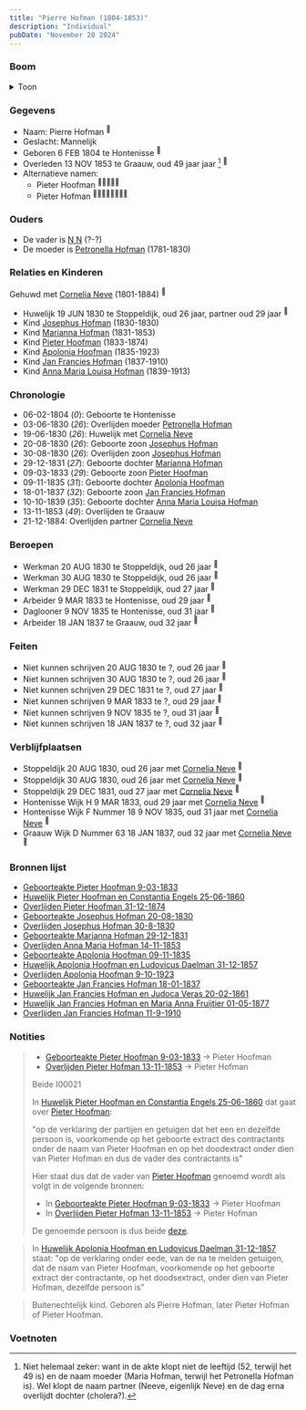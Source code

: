 ```yaml
---
title: "Pierre Hofman (1804-1853)"
description: "Individual"
pubDate: "November 20 2024"
---
```


### Boom
<details><summary>Toon</summary>

![test](https://www.plantuml.com/plantuml/svg/bLLTRzem57tthxXg7_Q45CT0amgr1Ghjq4ghjTtBD5KcSOj7OaTs648L_tqNS0DDkf6-nRvVvzvpV7DXSsxoUPeGEvCguuQdCE7HxCNekOhxEj46SiELHPDGEPdAM40aJPI8xRT8itm9gKWdmjZjbSs54JfVPeBiPOqIRYsy4W3eQHCByp2LqKm9QpkTb4jrTWQCh0Zv0dURKfPi8ux6C3u2Rk6hvtbj7-1um8QjOGzJlJvBaSGhw9nE-6JvDD5vdeZJCpY7ypsRdSsJv8ch-2aosjg9nfhEQVLMuqxa1k-JXCErVawvAYeo3oiEUmCsOF-fY5wZxXZeIK3X4ijn7EfX20n6ZnWKOFIrLhbGqbgn0zKvNOWubkfbZNO3Q8Y0A8NZHBvCyoN2rGi4jI9kD8s6yo0E-Ux2HUB5skHJKdGkXJ6YtBLFeM3byBpRC1pqi0-lkT_7mVOfW_7j3unhCRWodCyNQ_uThhuso8VaC1P_n0wNNuSDz7A0w5lYWs2muyj17sE2vWxC1qJGi22jeCGBgvIuq96s8flERKLMh8wGVG-wZrTRXTpdEilGI_wUrL3MFm8BN3VSIAvKLUxDMWCEtR0O_Hmkslo0yfqISN4WeFU8QAr9XN3J_Ru6n3ubGVR6-acLzMw6sqz9Na7a1tLc5BfEMUjJY4AuxJ-WolpgW4PSmH1tSIH5LK-jEbEYmNPD1UoaziF0hN4_k4D4rAkEQAsWZPJWcvvBMvLJkyweCFEcwO25jM45M-92kZSdjxdSrlD2ubR6xiAzrePxWwLpy_sPbkn-KF9lbSvjufvsuoV-26EXVXM9tTig6R22atZ9WAMSqigfMiJHNJQq2RaGAiPV-Ly0)
</details>

### Gegevens
- Naam: Pierre Hofman <sup><a href="../s00038/" style="text-decoration:none" title="Geboorteakte Pierre Hofman 06-02-1804">:link:</a></sup>
- Geslacht: Mannelijk
- Geboren 6 FEB 1804 te Hontenisse <sup><a href="../s00038/" style="text-decoration:none" title="Geboorteakte Pierre Hofman 06-02-1804">:link:</a></sup>
- Overleden 13 NOV 1853 te Graauw, oud 49 jaar jaar [^1] <sup><a href="../s00048/" style="text-decoration:none" title="Overlijden Pieter Hofman 13-11-1853">:link:</a></sup>
- Alternatieve namen:
  - Pieter Hoofman <sup><a href="../s00025/" style="text-decoration:none" title="Geboorteakte Pieter Hoofman 9-03-1833">:link:</a><a href="../s00035/" style="text-decoration:none" title="Geboorteakte Apolonia Hoofman 09-11-1835 ">:link:</a><a href="../s00026/" style="text-decoration:none" title="Overlijden Pieter Hoofman 31-12-1874">:link:</a><a href="../s00024/" style="text-decoration:none" title="Huwelijk Pieter Hoofman en Constantia Engels 25-06-1860">:link:</a><a href="../s00037/" style="text-decoration:none" title="Huwelijk Apolonia Hoofman en Ludovicus Daelman 31-12-1857 ">:link:</a></sup>
  - Pieter Hofman <sup><a href="../s00048/" style="text-decoration:none" title="Overlijden Pieter Hofman 13-11-1853">:link:</a><a href="../s00024/" style="text-decoration:none" title="Huwelijk Pieter Hoofman en Constantia Engels 25-06-1860">:link:</a><a href="../s00043/" style="text-decoration:none" title="Geboorteakte Josephus Hofman 20-08-1830">:link:</a><a href="../s00037/" style="text-decoration:none" title="Huwelijk Apolonia Hoofman en Ludovicus Daelman 31-12-1857 ">:link:</a><a href="../s00046/" style="text-decoration:none" title="Geboorteakte Jan Francies Hofman 18-01-1837">:link:</a><a href="../s00050/" style="text-decoration:none" title="Huwelijk Jan Francies Hofman en Judoca Veras 20-02-1861">:link:</a><a href="../s00052/" style="text-decoration:none" title="Huwelijk Jan Francies Hofman en Maria Anna Fruijtier 01-05-1877">:link:</a><a href="../s00054/" style="text-decoration:none" title="Overlijden Jan Francies Hofman 11-9-1910">:link:</a></sup>

### Ouders
- De vader is [N N](../i00062/) (?-?)
- De moeder is [Petronella Hofman](../i00030/) (1781-1830)

### Relaties en Kinderen

Gehuwd met [Cornelia Neve](../i00022/) (1801-1884) <sup><a href="../s00041/" style="text-decoration:none" title="Huwelijk Pieter Hofman en Cornelia Neve 19-06-1830">:link:</a></sup>
- Huwelijk 19 JUN 1830 te Stoppeldijk, oud 26 jaar, partner oud 29 jaar <sup><a href="../s00041/" style="text-decoration:none" title="Huwelijk Pieter Hofman en Cornelia Neve 19-06-1830">:link:</a></sup>
- Kind [Josephus Hofman](../i00033/) (1830-1830)
- Kind [Marianna Hofman](../i00034/) (1831-1853)
- Kind [Pieter Hoofman](../i00013/) (1833-1874)
- Kind [Apolonia Hoofman](../i00028/) (1835-1923)
- Kind [Jan Francies Hofman](../i00035/) (1837-1910)
- Kind [Anna Maria Louisa Hofman](../i00036/) (1839-1913)

### Chronologie
- 06-02-1804 (<i>0</i>): Geboorte te Hontenisse
- 03-06-1830 (<i>26</i>): Overlijden moeder [Petronella Hofman](../i00030/)
- 19-06-1830 (<i>26</i>): Huwelijk met [Cornelia Neve](../i00022/)
- 20-08-1830 (<i>26</i>): Geboorte zoon [Josephus Hofman](../i00033/)
- 30-08-1830 (<i>26</i>): Overlijden zoon [Josephus Hofman](../i00033/)
- 29-12-1831 (<i>27</i>): Geboorte dochter [Marianna Hofman](../i00034/)
- 09-03-1833 (<i>29</i>): Geboorte zoon [Pieter Hoofman](../i00013/)
- 09-11-1835 (<i>31</i>): Geboorte dochter [Apolonia Hoofman](../i00028/)
- 18-01-1837 (<i>32</i>): Geboorte zoon [Jan Francies Hofman](../i00035/)
- 10-10-1839 (<i>35</i>): Geboorte dochter [Anna Maria Louisa Hofman](../i00036/)
- 13-11-1853 (<i>49</i>): Overlijden te Graauw
- 21-12-1884: Overlijden partner [Cornelia Neve](../i00022/)

### Beroepen
- Werkman 20 AUG 1830 te Stoppeldijk, oud 26 jaar <sup><a href="../s00043/" style="text-decoration:none" title="Geboorteakte Josephus Hofman 20-08-1830">:link:</a></sup>
- Werkman 30 AUG 1830 te Stoppeldijk, oud 26 jaar <sup><a href="../s00044/" style="text-decoration:none" title="Overlijden Josephus Hofman 30-8-1830 ">:link:</a></sup>
- Werkman 29 DEC 1831 te Stoppeldijk, oud 27 jaar <sup><a href="../s00045/" style="text-decoration:none" title="Geboorteakte Marianna Hofman 29-12-1831">:link:</a></sup>
- Arbeider 9 MAR 1833 te Hontenisse, oud 29 jaar <sup><a href="../s00025/" style="text-decoration:none" title="Geboorteakte Pieter Hoofman 9-03-1833">:link:</a></sup>
- Daglooner 9 NOV 1835 te Hontenisse, oud 31 jaar <sup><a href="../s00035/" style="text-decoration:none" title="Geboorteakte Apolonia Hoofman 09-11-1835 ">:link:</a></sup>
- Arbeider 18 JAN 1837 te Graauw, oud 32 jaar <sup><a href="../s00046/" style="text-decoration:none" title="Geboorteakte Jan Francies Hofman 18-01-1837">:link:</a></sup>

### Feiten
- Niet kunnen schrijven 20 AUG 1830 te ?, oud 26 jaar <sup><a href="../s00043/" style="text-decoration:none" title="Geboorteakte Josephus Hofman 20-08-1830">:link:</a></sup>
- Niet kunnen schrijven 30 AUG 1830 te ?, oud 26 jaar <sup><a href="../s00044/" style="text-decoration:none" title="Overlijden Josephus Hofman 30-8-1830 ">:link:</a></sup>
- Niet kunnen schrijven 29 DEC 1831 te ?, oud 27 jaar <sup><a href="../s00045/" style="text-decoration:none" title="Geboorteakte Marianna Hofman 29-12-1831">:link:</a></sup>
- Niet kunnen schrijven 9 MAR 1833 te ?, oud 29 jaar <sup><a href="../s00025/" style="text-decoration:none" title="Geboorteakte Pieter Hoofman 9-03-1833">:link:</a></sup>
- Niet kunnen schrijven 9 NOV 1835 te ?, oud 31 jaar <sup><a href="../s00035/" style="text-decoration:none" title="Geboorteakte Apolonia Hoofman 09-11-1835 ">:link:</a></sup>
- Niet kunnen schrijven 18 JAN 1837 te ?, oud 32 jaar <sup><a href="../s00046/" style="text-decoration:none" title="Geboorteakte Jan Francies Hofman 18-01-1837">:link:</a></sup>

### Verblijfplaatsen
- Stoppeldijk  20 AUG 1830, oud 26 jaar met [Cornelia Neve](../i00022/) <sup><a href="../s00043/" style="text-decoration:none" title="Geboorteakte Josephus Hofman 20-08-1830">:link:</a></sup>
- Stoppeldijk  30 AUG 1830, oud 26 jaar met [Cornelia Neve](../i00022/) <sup><a href="../s00044/" style="text-decoration:none" title="Overlijden Josephus Hofman 30-8-1830 ">:link:</a></sup>
- Stoppeldijk  29 DEC 1831, oud 27 jaar met [Cornelia Neve](../i00022/) <sup><a href="../s00045/" style="text-decoration:none" title="Geboorteakte Marianna Hofman 29-12-1831">:link:</a></sup>
- Hontenisse Wijk H 9 MAR 1833, oud 29 jaar met [Cornelia Neve](../i00022/) <sup><a href="../s00025/" style="text-decoration:none" title="Geboorteakte Pieter Hoofman 9-03-1833">:link:</a></sup>
- Hontenisse Wijk F Nummer 18 9 NOV 1835, oud 31 jaar met [Cornelia Neve](../i00022/) <sup><a href="../s00035/" style="text-decoration:none" title="Geboorteakte Apolonia Hoofman 09-11-1835 ">:link:</a></sup>
- Graauw Wijk D Nummer 63 18 JAN 1837, oud 32 jaar met [Cornelia Neve](../i00022/) <sup><a href="../s00046/" style="text-decoration:none" title="Geboorteakte Jan Francies Hofman 18-01-1837">:link:</a></sup>

### Bronnen lijst
- [Geboorteakte Pieter Hoofman 9-03-1833](../s00025/)
- [Huwelijk Pieter Hoofman en Constantia Engels 25-06-1860](../s00024/)
- [Overlijden Pieter Hoofman 31-12-1874](../s00026/)
- [Geboorteakte Josephus Hofman 20-08-1830](../s00043/)
- [Overlijden Josephus Hofman 30-8-1830 ](../s00044/)
- [Geboorteakte Marianna Hofman 29-12-1831](../s00045/)
- [Overlijden Anna Maria Hofman 14-11-1853](../s00049/)
- [Geboorteakte Apolonia Hoofman 09-11-1835 ](../s00035/)
- [Huwelijk Apolonia Hoofman en Ludovicus Daelman 31-12-1857 ](../s00037/)
- [Overlijden Apolonia Hoofman 9-10-1923 ](../s00036/)
- [Geboorteakte Jan Francies Hofman 18-01-1837](../s00046/)
- [Huwelijk Jan Francies Hofman en Judoca Veras 20-02-1861](../s00050/)
- [Huwelijk Jan Francies Hofman en Maria Anna Fruijtier 01-05-1877](../s00052/)
- [Overlijden Jan Francies Hofman 11-9-1910](../s00054/)

### Notities
> - [Geboorteakte Pieter Hoofman 9-03-1833](../s00025) -> Pieter Hoofman
> - [Overlijden Pieter Hofman 13-11-1853](../s00048) -> Pieter Hofman
> 
> Beide I00021 
> 
> In [Huwelijk Pieter Hoofman en Constantia Engels 25-06-1860](../s00024) dat gaat over [Pieter Hoofman](../i00013):
> 
> "op de verklaring der partijen en getuigen dat het een en dezelfde persoon is, voorkomende op het geboorte extract des contractants onder de naam van Pieter Hoofman en op het doodextract onder dien van Pieter Hofman en dus de vader des contractants is"
> 
> Hier staat dus dat de vader van [Pieter Hoofman](../i00013) genoemd wordt als volgt in de volgende bronnen:
> 
> - In [Geboorteakte Pieter Hoofman 9-03-1833](../s00025) -> Pieter Hoofman
> - In [Overlijden Pieter Hofman 13-11-1853](../s00048) -> Pieter Hofman
> 
> De genoemde persoon is dus beide [deze](../i00021).
> 
> 

> In [Huwelijk Apolonia Hoofman en Ludovicus Daelman 31-12-1857](../s00037) staat: "op de verklaring onder eede, van de na te melden getuigen, dat de naam van Pieter Hoofman, voorkomende op het geboorte extract der contractante, op het doodsextract, onder dien van Pieter Hofman, dezelfde persoon is"

> Buitenechtelijk kind. Geboren als Pierre Hofman, later Pieter Hofman of Pieter Hoofman.


### Voetnoten
[^1]: Niet helemaal zeker: want in de akte klopt niet de leeftijd (52, terwijl het 49 is) en de naam moeder (Maria Hofman, terwijl het Petronella Hofman is). Wel klopt de naam partner (Neeve, eigenlijk Neve) en de dag erna overlijdt dochter (cholera?).
